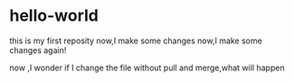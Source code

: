 # hello-world
this is my first reposity
now,I make some changes
now,I make some changes again!

now ,I wonder if I change the file without pull and merge,what will happen
